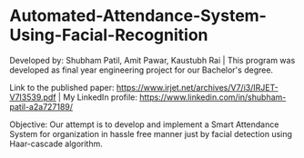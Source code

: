 # Automated-Attendance-System-Using-Facial-Recognition

Developed by: Shubham Patil, Amit Pawar, Kaustubh Rai | 
This program was developed as final year engineering project for our Bachelor's degree.

Link to the published paper: https://www.irjet.net/archives/V7/i3/IRJET-V7I3539.pdf | 
My LinkedIn profile: https://www.linkedin.com/in/shubham-patil-a2a727189/

Objective: Our attempt is to develop and implement a Smart Attendance System for organization in hassle free manner just by facial detection using Haar-cascade algorithm.

